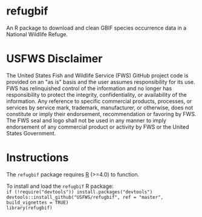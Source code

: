 # refugbif
An R package to download and clean GBIF species occurrence data in a National Wildlife Refuge.

# USFWS Disclaimer
The United States Fish and Wildlife Service (FWS) GitHub project code is provided on an "as is" basis and the user assumes responsibility for its use. FWS has relinquished control of the information and no longer has responsibility to protect the integrity, confidentiality, or availability of the information. Any reference to specific commercial products, processes, or services by service mark, trademark, manufacturer, or otherwise, does not constitute or imply their endorsement, recommendation or favoring by FWS. The FWS seal and logo shall not be used in any manner to imply endorsement of any commercial product or activity by FWS or the United States Government.

# Instructions

The `refugbif` package requires [R](https://cloud.r-project.org/) (>=4.0)   to function.

To install and load the `refugbif` R package:  
`if (!require("devtools")) install.packages("devtools")`  
`devtools::install_github("USFWS/refugbif", ref = "master", build_vignettes = TRUE)`  
`library(refugbif)`  
